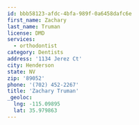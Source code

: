 ```yaml
---
id: bbb58123-afdc-4bfa-989f-0a6458dafc6e
first_name: Zachary
last_name: Truman
license: DMD
services:
  - orthodontist
category: Dentists
address: '1134 Jerez Ct'
city: Henderson
state: NV
zip: '89052'
phone: '(702) 452-2267'
title: 'Zachary Truman'
_geoloc:
  lng: -115.09895
  lat: 35.979863
---
```

